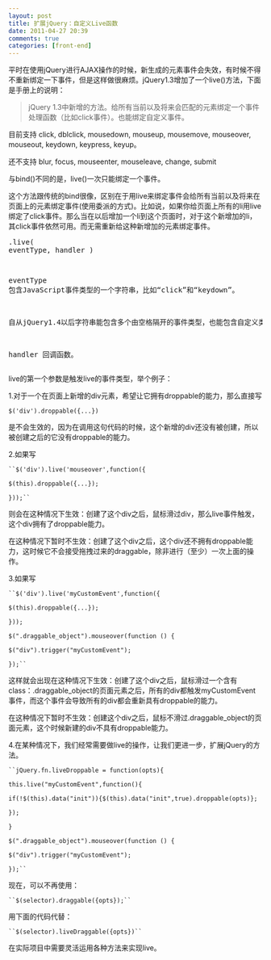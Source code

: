 ```yaml
---
layout: post
title: 扩展jQuery：自定义Live函数
date: 2011-04-27 20:39
comments: true
categories: [front-end]
---
```

平时在使用jQuery进行AJAX操作的时候，新生成的元素事件会失效，有时候不得不重新绑定一下事件，但是这样做很麻烦。jQuery1.3增加了一个live()方法，下面是手册上的说明：

> jQuery 1.3中新增的方法。给所有当前以及将来会匹配的元素绑定一个事件处理函数（比如click事件）。也能绑定自定义事件。

目前支持 click, dblclick, mousedown, mouseup, mousemove, mouseover, mouseout, keydown, keypress, keyup。

还不支持 blur, focus, mouseenter, mouseleave, change, submit

与bind()不同的是，live()一次只能绑定一个事件。

这个方法跟传统的bind很像，区别在于用live来绑定事件会给所有当前以及将来在页面上的元素绑定事件(使用委派的方式)。比如说，如果你给页面上所有的li用live绑定了click事件。那么当在以后增加一个li到这个页面时，对于这个新增加的li，其click事件依然可用。而无需重新给这种新增加的元素绑定事件。</blockquote><pre>.live( eventType, handler )

eventType 包含JavaScript事件类型的一个字符串，比如“click”和“keydown”。

自从jQuery1.4以后字符串能包含多个由空格隔开的事件类型，也能包含自定义类型的名字。

handler 回调函数。</pre>
live的第一个参数是触发live的事件类型，举个例子：

1.对于一个在页面上新增的div元素，希望让它拥有droppable的能力，那么直接写

``$('div').droppable({...})``

是不会生效的，因为在调用这句代码的时候，这个新增的div还没有被创建，所以被创建之后的它没有droppable的能力。

2.如果写

    ``$('div').live('mouseover',function({

    $(this).droppable({...});

    }));``

则会在这种情况下生效：创建了这个div之后，鼠标滑过div，那么live事件触发，这个div拥有了droppable能力。

在这种情况下暂时不生效：创建了这个div之后，这个div还不拥有droppable能力，这时候它不会接受拖拽过来的draggable，除非进行（至少）一次上面的操作。

3.如果写

    ``$('div').live('myCustomEvent',function({

    $(this).droppable({...});

    }));

    $(".draggable_object").mouseover(function () {

    $("div").trigger("myCustomEvent");

    });``

这样就会出现在这种情况下生效：创建了这个div之后，鼠标滑过一个含有class：.draggable_object的页面元素之后，所有的div都触发myCustomEvent事件，而这个事件会导致所有的div都会重新具有droppable的能力。

在这种情况下暂时不生效：创建这个div之后，鼠标不滑过.draggable_object的页面元素，这个时候新建的div不具有droppable能力。

4.在某种情况下，我们经常需要做live的操作，让我们更进一步，扩展jQuery的方法。

    ``jQuery.fn.liveDroppable = function(opts){

    this.live("myCustomEvent",function(){

    if(!$(this).data("init")){$(this).data("init",true).droppable(opts)};

    });

    }

    $(".draggable_object").mouseover(function () {

    $("div").trigger("myCustomEvent");

    });``

现在，可以不再使用：

    ``$(selector).draggable({opts});``

用下面的代码代替：

    ``$(selector).liveDraggable({opts})``

在实际项目中需要灵活运用各种方法来实现live。
